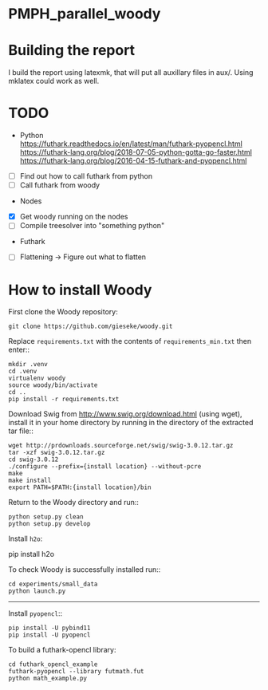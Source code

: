 # PMPH_parallel_woody

# Building the report
I build the report using latexmk, that will put all auxillary files in aux/.
Using mklatex could work as well.


# TODO
* Python  
https://futhark.readthedocs.io/en/latest/man/futhark-pyopencl.html  
https://futhark-lang.org/blog/2018-07-05-python-gotta-go-faster.html  
https://futhark-lang.org/blog/2016-04-15-futhark-and-pyopencl.html  
- [ ] Find out how to call futhark from python
- [ ] Call futhark from woody  
* Nodes  
- [x] Get woody running on the nodes
- [ ] Compile treesolver into "something python"  
* Futhark  
- [ ] Flattening -> Figure out what to flatten


# How to install Woody

First clone the Woody repository:

`git clone https://github.com/gieseke/woody.git`

Replace `requirements.txt` with the contents of `requirements_min.txt` then enter::

    mkdir .venv
    cd .venv
    virtualenv woody
    source woody/bin/activate
    cd ..
    pip install -r requirements.txt

Download Swig from http://www.swig.org/download.html (using wget), install it in your home directory by running in the directory of the extracted tar file::

    wget http://prdownloads.sourceforge.net/swig/swig-3.0.12.tar.gz
    tar -xzf swig-3.0.12.tar.gz
    cd swig-3.0.12
    ./configure --prefix={install location} --without-pcre
    make
    make install
    export PATH=$PATH:{install location}/bin

Return to the Woody directory and run::

    python setup.py clean
    python setup.py develop

Install `h2o`:

   pip install h2o

To check Woody is successfully installed run::

    cd experiments/small_data
    python launch.py

-----------------

Install `pyopencl`::

    pip install -U pybind11
    pip install -U pyopencl

To build a futhark-opencl library:

    cd futhark_opencl_example
    futhark-pyopencl --library futmath.fut
    python math_example.py
